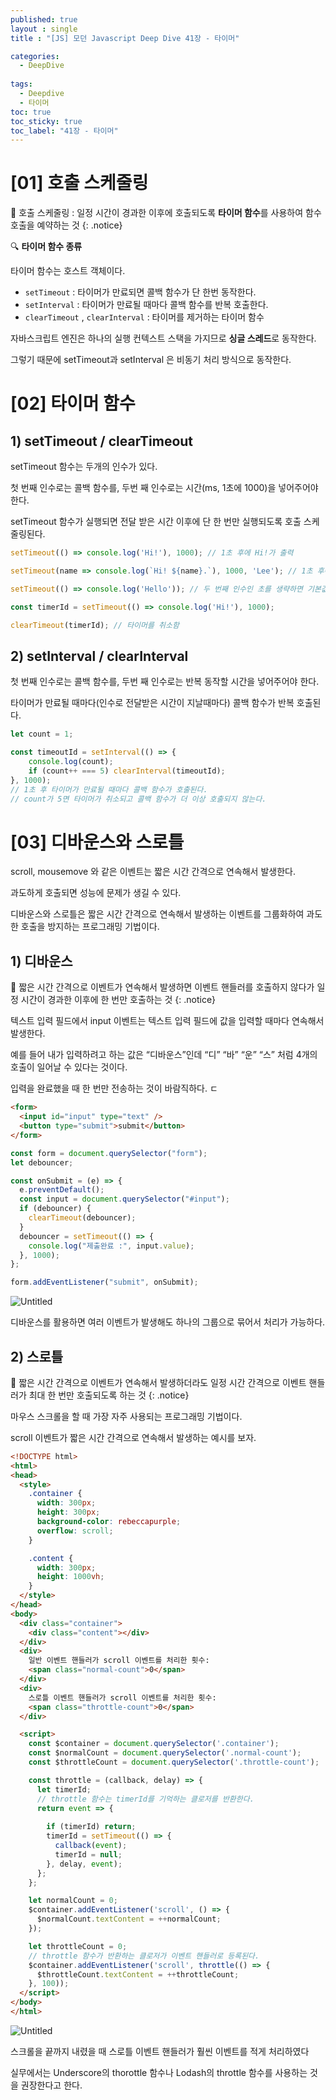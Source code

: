 ```yaml
---
published: true
layout : single
title : "[JS] 모던 Javascript Deep Dive 41장 - 타이머"

categories:
  - DeepDive
  
tags:
  - Deepdive
  - 타이머
toc: true
toc_sticky: true
toc_label: "41장 - 타이머"
--- 
```



# [01] 호출 스케줄링

📌 호출 스케줄링 : 일정 시간이 경과한 이후에 호출되도록 **타이머 함수**를 사용하여 함수 호출을 예약하는 것
{: .notice}

🔍 **타이머 함수 종류**

타이머 함수는 호스트 객체이다.

- `setTimeout` : 타이머가 만료되면 콜백 함수가 단 한번 동작한다.
- `setInterval` : 타이머가 만료될 때마다 콜백 함수를 반복 호출한다.
- `clearTimeout` , `clearInterval` : 타이머를 제거하는 타이머 함수

자바스크립트 엔진은 하나의 실행 컨텍스트 스택을 가지므로 **싱글 스레드**로 동작한다.

그렇기 때문에 setTimeout과 setInterval 은 비동기 처리 방식으로 동작한다.

# [02] 타이머 함수

## 1) setTimeout / clearTimeout

setTimeout 함수는 두개의 인수가 있다.

첫 번째 인수로는 콜백 함수를, 두번 째 인수로는 시간(ms, 1초에 1000)을 넣어주어야 한다.

setTimeout 함수가 실행되면 전달 받은 시간 이후에 단 한 번만 실행되도록 호출 스케줄링된다.

```jsx
setTimeout(() => console.log('Hi!'), 1000); // 1초 후에 Hi!가 출력

setTimeout(name => console.log(`Hi! ${name}.`), 1000, 'Lee'); // 1초 후에 Hi! Lee가 출력

setTimeout(() => console.log('Hello')); // 두 번째 인수인 초를 생략하면 기본값 0이 지정

const timerId = setTimeout(() => console.log('Hi!'), 1000);

clearTimeout(timerId); // 타이머를 취소함
```

## 2) setInterval / clearInterval

첫 번째 인수로는 콜백 함수를, 두번 째 인수로는 반복 동작할 시간을 넣어주어야 한다.

타이머가 만료될 때마다(인수로 전달받은 시간이 지날때마다) 콜백 함수가 반복 호출된다.

```jsx
let count = 1;

const timeoutId = setInterval(() => {
	console.log(count);
	if (count++ === 5) clearInterval(timeoutId);
}, 1000); 
// 1초 후 타이머가 만료될 때마다 콜백 함수가 호출된다.
// count가 5면 타이머가 취소되고 콜백 함수가 더 이상 호출되지 않는다.
```

# [03] 디바운스와 스로틀

scroll, mousemove 와 같은 이벤트는 짧은 시간 간격으로 연속해서 발생한다.

과도하게 호출되면 성능에 문제가 생길 수 있다.

디바운스와 스로틀은 짧은 시간 간격으로 연속해서 발생하는 이벤트를 그룹화하여 과도한 호출을 방지하는 프로그래밍 기법이다.

## 1) 디바운스

📌 짧은 시간 간격으로 이벤트가 연속해서 발생하면 이벤트 핸들러를 호출하지 않다가 일정 시간이 경과한 이후에 한 번만 호출하는 것
{: .notice}

텍스트 입력 필드에서 input 이벤트는 텍스트 입력 필드에 값을 입력할 때마다 연속해서 발생한다.

예를 들어 내가 입력하려고 하는 값은 “디바운스”인데 “디” “바” “운” “스” 처럼 4개의 호출이 일어날 수 있다는 것이다.

입력을 완료했을 때 한 번만 전송하는 것이 바람직하다. ㄷ

```html
<form>
  <input id="input" type="text" />
  <button type="submit">submit</button>
</form>
```

```jsx
const form = document.querySelector("form");
let debouncer;

const onSubmit = (e) => {
  e.preventDefault();
  const input = document.querySelector("#input");
  if (debouncer) {
    clearTimeout(debouncer);
  }
  debouncer = setTimeout(() => {
    console.log("제출완료 :", input.value);
  }, 1000);
};

form.addEventListener("submit", onSubmit);
```

![Untitled](/assets/images/41-1.png)

디바운스를 활용하면 여러 이벤트가 발생해도 하나의 그룹으로 묶어서 처리가 가능하다.

## 2) 스로틀

📌 짧은 시간 간격으로 이벤트가 연속해서 발생하더라도 일정 시간 간격으로 이벤트 핸들러가 최대 한 번만 호출되도록 하는 것
{: .notice}

마우스 스크롤을 할 때 가장 자주 사용되는 프로그래밍 기법이다.

scroll 이벤트가 짧은 시간 간격으로 연속해서 발생하는 예시를 보자.

```html
<!DOCTYPE html>
<html>
<head>
  <style>
    .container {
      width: 300px;
      height: 300px;
      background-color: rebeccapurple;
      overflow: scroll;
    }

    .content {
      width: 300px;
      height: 1000vh;
    }
  </style>
</head>
<body>
  <div class="container">
    <div class="content"></div>
  </div>
  <div>
    일반 이벤트 핸들러가 scroll 이벤트를 처리한 횟수:
    <span class="normal-count">0</span>
  </div>
  <div>
    스로틀 이벤트 핸들러가 scroll 이벤트를 처리한 횟수:
    <span class="throttle-count">0</span>
  </div>

  <script>
    const $container = document.querySelector('.container');
    const $normalCount = document.querySelector('.normal-count');
    const $throttleCount = document.querySelector('.throttle-count');

    const throttle = (callback, delay) => {
      let timerId;
      // throttle 함수는 timerId를 기억하는 클로저를 반환한다.
      return event => {
    
        if (timerId) return;
        timerId = setTimeout(() => {
          callback(event);
          timerId = null;
        }, delay, event);
      };
    };

    let normalCount = 0;
    $container.addEventListener('scroll', () => {
      $normalCount.textContent = ++normalCount;
    });

    let throttleCount = 0;
    // throttle 함수가 반환하는 클로저가 이벤트 핸들러로 등록된다.
    $container.addEventListener('scroll', throttle(() => {
      $throttleCount.textContent = ++throttleCount;
    }, 100));
  </script>
</body>
</html>
```

![Untitled](/assets/images/41-2.png)

스크롤을 끝까지 내렸을 때 스로틀 이벤트 핸들러가 훨씬 이벤트를 적게 처리하였다

실무에서는 Underscore의 thorottle 함수나 Lodash의 throttle 함수를 사용하는 것을 권장한다고 한다.